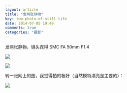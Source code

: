 ```yaml
---
layout: article
title: "发两张静物"
key: two-photo-of-still-life
date: 2014-07-05 19:49
comments: true
categories: "摄影"
---
```


  发两张静物，镜头宾得 SMC FA 50mm F1.4

  ![](/images/2014/grass.jpg)

  ![](/images/2014/windmill.jpg)

  转一张网上的图，我觉得拍的极好（当然模特漂亮是主要的）：

  ![](/images/2014/fromweb.jpg)